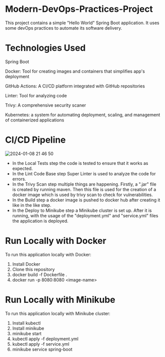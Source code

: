 # Modern-DevOps-Practices-Project

This project contains a simple "Hello World" Spring Boot application. It uses some devOps practices to automate its software delivery.

# Technologies Used

Spring Boot

Docker: Tool for creating images and containers that simplifies app's deployment

GitHub Actions: A CI/CD platform integrated with GitHub repositories

Linter: Tool for analyzing code

Trivy: A comprehensive security scaner

Kubernetes: a system for automating deployment, scaling, and management of containerized applications

# CI/CD Pipeline

![2024-01-08 21 46 50](https://github.com/AtanasDimitrovv/Modern-DevOps-Practices-Project/assets/105561312/67042a1c-f10c-45b1-beb6-145d36a0827e)

- In the Local Tests step the code is tested to ensure that it works as expected. 
- In the Lint Code Base step Super Linter is used to analyze the code for errors.
- In the Trivy Scan step multiple things are happening. Firstly, a ".jar" file is created by running maven. Then this file is used for the creation of a docker image which is used by trivy scan to check for vulnerabilities.
- In the Build step a docker image is pushed to docker hub after creating it like in the like step.
- In the Deploy to Minikube step a Minikube cluster is set up. After it is running, with the usage of the "deployment.yml" and "service.yml" files the application is deployed.

# Run Locally with Docker

To run this application locally with Docker:

1. Install Docker
2. Clone this repository
3. docker build -f Dockerfile .
4. docker run -p 8080:8080 \<image-name\>

# Run Locally with Minikube

To run this application locally with Minikube cluster:

1. Install kubectl
2. Install minikube
3. minikube start
4. kubectl apply -f deployment.yml
5. kubectl apply -f service.yml
6. minikube service spring-boot
